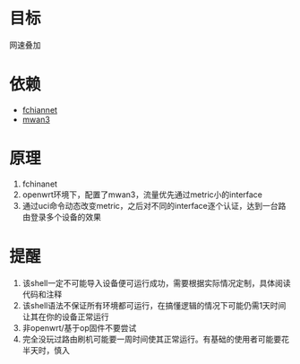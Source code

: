 # 目标
网速叠加
# 依赖
- [fchiannet](https://github.com/01Sr/fchinanet)
- [mwan3](https://acris.me/2017/06/25/Load-balancing-multiple-PPPoE-on-LEDE/#more)
# 原理
1. fchinanet
2. openwrt环境下，配置了mwan3，流量优先通过metric小的interface
3. 通过uci命令动态改变metric，之后对不同的interface逐个认证，达到一台路由登录多个设备的效果
# 提醒
1. 该shell一定不可能导入设备便可运行成功，需要根据实际情况定制，具体阅读代码和注释
2. 该shell语法不保证所有环境都可运行，在搞懂逻辑的情况下可能仍需1天时间让其在你的设备正常运行
3. 非openwrt/基于op固件不要尝试
4. 完全没玩过路由刷机可能要一周时间使其正常运行。有基础的使用者可能要花半天时，慎入








